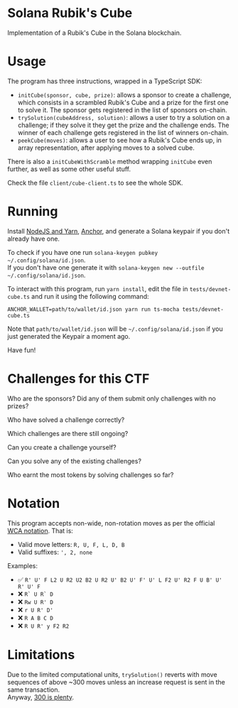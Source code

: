 # Solana Rubik's Cube

Implementation of a Rubik's Cube in the Solana blockchain.

# Usage

The program has three instructions, wrapped in a TypeScript SDK:

-   `initCube(sponsor, cube, prize)`: allows a sponsor to create a challenge, which consists in a scrambled Rubik's Cube and a prize for the first one to solve it. The sponsor gets registered in the list of sponsors on-chain.
-   `trySolution(cubeAddress, solution)`: allows a user to try a solution on a challenge; if they solve it they get the prize and the challenge ends. The winner of each challenge gets registered in the list of winners on-chain.
-   `peekCube(moves)`: allows a user to see how a Rubik's Cube ends up, in array representation, after applying moves to a solved cube.

There is also a `initCubeWithScramble` method wrapping `initCube` even further, as well as some other useful stuff.

Check the file `client/cube-client.ts` to see the whole SDK.

# Running

Install [NodeJS and Yarn](https://classic.yarnpkg.com/lang/en/docs/install), [Anchor](https://book.anchor-lang.com/getting_started/installation.html), and generate a Solana keypair if you don't already have one.

To check if you have one run `solana-keygen pubkey ~/.config/solana/id.json`.  
If you don't have one generate it with `solana-keygen new --outfile ~/.config/solana/id.json`.

To interact with this program, run `yarn install`, edit the file in `tests/devnet-cube.ts` and run it using the following command:

```
ANCHOR_WALLET=path/to/wallet/id.json yarn run ts-mocha tests/devnet-cube.ts
```

Note that `path/to/wallet/id.json` will be `~/.config/solana/id.json` if you just generated the Keypair a moment ago.

Have fun!

# Challenges for this CTF

Who are the sponsors? Did any of them submit only challenges with no prizes?

Who have solved a challenge correctly?

Which challenges are there still ongoing?

Can you create a challenge yourself?

Can you solve any of the existing challenges?

Who earnt the most tokens by solving challenges so far?

# Notation

This program accepts non-wide, non-rotation moves as per the official [WCA notation](https://www.worldcubeassociation.org/regulations/#article-12-notation).
That is:

-   Valid move letters: `R, U, F, L, D, B`
-   Valid suffixes: `', 2, none`

Examples:

-   :white_check_mark: `R' U' F L2 U R2 U2 B2 U R2 U' B2 U' F' U' L F2 U' R2 F U B' U' R' U' F`
-   :x: `` R` U R` D ``
-   :x: `Rw U R' D`
-   :x: `r U R' D'`
-   :x: `R A B C D`
-   :x: `R U R' y F2 R2`

# Limitations

Due to the limited computational units, `trySolution()` reverts with move sequences of above ~300 moves unless an increase request is sent in the same transaction.  
Anyway, [300 is plenty](https://cube20.org/).
